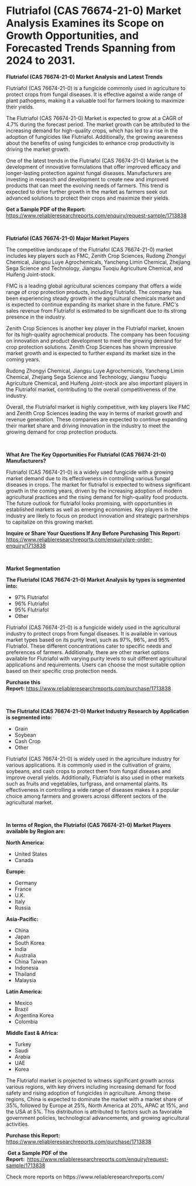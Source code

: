<p><h1>Flutriafol (CAS 76674-21-0) Market Analysis Examines its Scope on Growth Opportunities, and Forecasted Trends Spanning from 2024 to 2031.</h1></p><p><strong>Flutriafol (CAS 76674-21-0) Market Analysis and Latest Trends</strong></p>
<p><p>Flutriafol (CAS 76674-21-0) is a fungicide commonly used in agriculture to protect crops from fungal diseases. It is effective against a wide range of plant pathogens, making it a valuable tool for farmers looking to maximize their yields.</p><p>The Flutriafol (CAS 76674-21-0) Market is expected to grow at a CAGR of 4.7% during the forecast period. The market growth can be attributed to the increasing demand for high-quality crops, which has led to a rise in the adoption of fungicides like Flutriafol. Additionally, the growing awareness about the benefits of using fungicides to enhance crop productivity is driving the market growth.</p><p>One of the latest trends in the Flutriafol (CAS 76674-21-0) Market is the development of innovative formulations that offer improved efficacy and longer-lasting protection against fungal diseases. Manufacturers are investing in research and development to create new and improved products that can meet the evolving needs of farmers. This trend is expected to drive further growth in the market as farmers seek out advanced solutions to protect their crops and maximize their yields.</p></p>
<p><strong>Get a Sample PDF of the Report:&nbsp;</strong> <a href="https://www.reliableresearchreports.com/enquiry/request-sample/1713838">https://www.reliableresearchreports.com/enquiry/request-sample/1713838</a></p>
<p>&nbsp;</p>
<p><strong>Flutriafol (CAS 76674-21-0) Major Market Players</strong></p>
<p><p>The competitive landscape of the Flutriafol (CAS 76674-21-0) market includes key players such as FMC, Zenith Crop Sciences, Rudong Zhongyi Chemical, Jiangsu Luye Agrochemicals, Yancheng Limin Chemical, Zhejiang Sega Science and Technology, Jiangsu Tuoqiu Agriculture Chemical, and Huifeng Joint-stock.</p><p>FMC is a leading global agricultural sciences company that offers a wide range of crop protection products, including Flutriafol. The company has been experiencing steady growth in the agricultural chemicals market and is expected to continue expanding its market share in the future. FMC's sales revenue from Flutriafol is estimated to be significant due to its strong presence in the industry.</p><p>Zenith Crop Sciences is another key player in the Flutriafol market, known for its high-quality agrochemical products. The company has been focusing on innovation and product development to meet the growing demand for crop protection solutions. Zenith Crop Sciences has shown impressive market growth and is expected to further expand its market size in the coming years.</p><p>Rudong Zhongyi Chemical, Jiangsu Luye Agrochemicals, Yancheng Limin Chemical, Zhejiang Sega Science and Technology, Jiangsu Tuoqiu Agriculture Chemical, and Huifeng Joint-stock are also important players in the Flutriafol market, contributing to the overall competitiveness of the industry.</p><p>Overall, the Flutriafol market is highly competitive, with key players like FMC and Zenith Crop Sciences leading the way in terms of market growth and revenue generation. These companies are expected to continue expanding their market share and driving innovation in the industry to meet the growing demand for crop protection products.</p></p>
<p>&nbsp;</p>
<p><strong>What Are The Key Opportunities For Flutriafol (CAS 76674-21-0) Manufacturers?</strong></p>
<p><p>Flutriafol (CAS 76674-21-0) is a widely used fungicide with a growing market demand due to its effectiveness in controlling various fungal diseases in crops. The market for flutriafol is expected to witness significant growth in the coming years, driven by the increasing adoption of modern agricultural practices and the rising demand for high-quality food products. The future outlook for flutriafol looks promising, with opportunities in established markets as well as emerging economies. Key players in the industry are likely to focus on product innovation and strategic partnerships to capitalize on this growing market.</p></p>
<p><strong>Inquire or Share Your Questions If Any Before Purchasing This Report:</strong> <a href="https://www.reliableresearchreports.com/enquiry/pre-order-enquiry/1713838">https://www.reliableresearchreports.com/enquiry/pre-order-enquiry/1713838</a></p>
<p>&nbsp;</p>
<p><strong>Market Segmentation</strong></p>
<p><strong>The Flutriafol (CAS 76674-21-0) Market Analysis by types is segmented into:</strong></p>
<p><ul><li>97% Flutriafol</li><li>96% Flutriafol</li><li>95% Flutriafol</li><li>Other</li></ul></p>
<p><p>Flutriafol (CAS 76674-21-0) is a fungicide widely used in the agricultural industry to protect crops from fungal diseases. It is available in various market types based on its purity level, such as 97%, 96%, and 95% Flutriafol. These different concentrations cater to specific needs and preferences of farmers. Additionally, there are other market options available for Flutriafol with varying purity levels to suit different agricultural applications and requirements. Users can choose the most suitable option based on their specific crop protection needs.</p></p>
<p><strong>Purchase this Report:&nbsp;</strong><a href="https://www.reliableresearchreports.com/purchase/1713838">https://www.reliableresearchreports.com/purchase/1713838</a></p>
<p>&nbsp;</p>
<p><strong>The Flutriafol (CAS 76674-21-0) Market Industry Research by Application is segmented into:</strong></p>
<p><ul><li>Grain</li><li>Soybean</li><li>Cash Crop</li><li>Other</li></ul></p>
<p><p>Flutriafol (CAS 76674-21-0) is widely used in the agriculture industry for various applications. It is commonly used in the cultivation of grains, soybeans, and cash crops to protect them from fungal diseases and improve overall yields. Additionally, Flutriafol is also used in other markets such as fruits and vegetables, turfgrass, and ornamental plants. Its effectiveness in controlling a wide range of diseases makes it a popular choice among farmers and growers across different sectors of the agricultural market.</p></p>
<p>&nbsp;</p>
<p><strong>In terms of Region, the Flutriafol (CAS 76674-21-0) Market Players available by Region are:</strong></p>
<p>
    <p> <strong> North America: </strong>
        <ul>
            <li>United States</li>
            <li>Canada</li>
        </ul>
        </p> 
    <p> <strong> Europe: </strong>
        <ul>
            <li>Germany</li>
            <li>France</li>
            <li>U.K.</li>
            <li>Italy</li>
            <li>Russia</li>
        </ul>
        </p> 
    <p> <strong> Asia-Pacific: </strong>
        <ul>
            <li>China</li>
            <li>Japan</li>
            <li>South Korea</li>
            <li>India</li>
            <li>Australia</li>
            <li>China Taiwan</li>
            <li>Indonesia</li>
            <li>Thailand</li>
            <li>Malaysia</li>
        </ul>
        </p> 
    <p> <strong> Latin America: </strong>
        <ul>
            <li>Mexico</li>
            <li>Brazil</li>
            <li>Argentina Korea</li>
            <li>Colombia</li>
        </ul>
        </p> 
    <p> <strong> Middle East & Africa: </strong>
        <ul>
            <li>Turkey</li>
            <li>Saudi</li>
            <li>Arabia</li>
            <li>UAE</li>
            <li>Korea</li>
        </ul>
    </p>
    </p>
<p><p>The Flutriafol market is projected to witness significant growth across various regions, with key drivers including increasing demand for food safety and rising adoption of fungicides in agriculture. Among these regions, China is expected to dominate the market with a market share of 35%, followed by Europe at 25%, North America at 20%, APAC at 15%, and the USA at 5%. This distribution is attributed to factors such as favorable government policies, technological advancements, and growing agricultural activities.</p></p>
<p><strong>Purchase this Report: </strong><a href="https://www.reliableresearchreports.com/purchase/1713838">https://www.reliableresearchreports.com/purchase/1713838</a></p>
<p>&nbsp;<strong>Get a Sample PDF of the Report:&nbsp;&nbsp;</strong><a href="https://www.reliableresearchreports.com/enquiry/request-sample/1713838">https://www.reliableresearchreports.com/enquiry/request-sample/1713838</a></p>
<p><strong></strong></p>
<p>Check more reports on https://www.reliableresearchreports.com/</p>